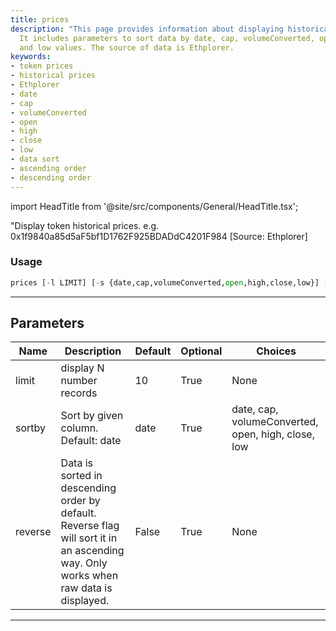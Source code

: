 ```yaml
---
title: prices
description: "This page provides information about displaying historical token prices."
  It includes parameters to sort data by date, cap, volumeConverted, open, high, close,
  and low values. The source of data is Ethplorer.
keywords:
- token prices
- historical prices
- Ethplorer
- date
- cap
- volumeConverted
- open
- high
- close
- low
- data sort
- ascending order
- descending order
---
```


import HeadTitle from '@site/src/components/General/HeadTitle.tsx';

<HeadTitle title="crypto/onchain/prices - Reference | OpenBB Terminal Docs" />

"Display token historical prices. e.g. 0x1f9840a85d5aF5bf1D1762F925BDADdC4201F984 [Source: Ethplorer]

### Usage

```python
prices [-l LIMIT] [-s {date,cap,volumeConverted,open,high,close,low}] [-r]
```

---

## Parameters

| Name | Description | Default | Optional | Choices |
| ---- | ----------- | ------- | -------- | ------- |
| limit | display N number records | 10 | True | None |
| sortby | Sort by given column. Default: date | date | True | date, cap, volumeConverted, open, high, close, low |
| reverse | Data is sorted in descending order by default. Reverse flag will sort it in an ascending way. Only works when raw data is displayed. | False | True | None |

---
